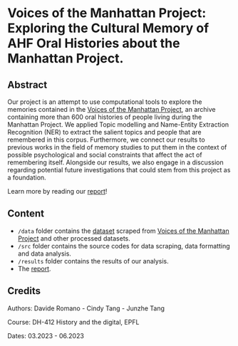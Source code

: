 # Voices of the Manhattan Project: Exploring the Cultural Memory of AHF Oral Histories about the Manhattan Project.

## Abstract
Our project is an attempt to use computational tools to explore the memories contained in the [Voices of the Manhattan Project](https://ahf.nuclearmuseum.org/voices/), an archive containing more than 600 oral histories of people living during the Manhattan Project. We applied Topic modelling and Name-Entity Extraction Recognition (NER) to extract the salient topics and people that are remembered in this corpus. Furthermore, we connect our results to previous works in the field of memory studies to put them in the context of possible psychological and social constraints that affect the act of remembering itself. Alongside our results, we also engage in a discussion regarding potential future investigations that could stem from this project as a foundation.

Learn more by reading our [report](/voices-of-the-manhattan-project-report.pdf)!

## Content
- `/data` folder contains the [dataset](data/scraped_data/scraped_data.csv) scraped from [Voices of the Manhattan Project](https://ahf.nuclearmuseum.org/voices/) and other processed datasets.
- `/src` folder contains the source codes for data scraping, data formatting and data analysis.
- `/results` folder contains the results of our analysis.
- The [report](/voices-of-the-manhattan-project-report.pdf).


## Credits
Authors: Davide Romano - Cindy Tang - Junzhe Tang

Course: DH-412 History and the digital, EPFL

Dates: 03.2023 - 06.2023
